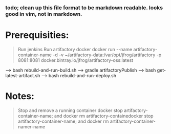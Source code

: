 ### todo; clean up this file format to be markdown readable. looks good in vim, not in markdown.

# Prerequisities:
> Run jenkins
> Run artifactory docker
docker run --name artifactory-container-name -d -v ~/artifactory-data:/var/opt/jfrog/artifactory -p 8081:8081 docker.bintray.io/jfrog/artifactory-oss:latest

--> bash rebuild-and-run-build.sh
--> gradle artifactoryPublish
--> bash get-latest-artifact.sh
--> bash rebuild-and-run-deploy.sh

# Notes:
> Stop and remove a running container
docker stop artifactory-container-name; and docker rm artifactory-containedocker stop artifactory-container-name; and docker rm artifactory-container-namer-name

